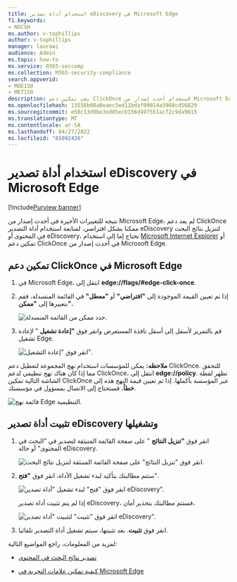 ```yaml
---
title: استخدام أداة تصدير eDiscovery في Microsoft Edge
f1.keywords:
- NOCSH
ms.author: v-tophillips
author: v-tophillips
manager: laurawi
audience: Admin
ms.topic: how-to
ms.service: O365-seccomp
ms.collection: M365-security-compliance
search.appverid:
- MOE150
- MET150
description: يجب تمكين دعم ClickOnce لاستخدام أحدث إصدار من Microsoft Edge لتنزيل نتائج البحث من البحث في المحتوى وeDiscovery في مركز الأمان والتوافق.
ms.openlocfilehash: 13556b08a0eaec5ed11bdaf09014a3988cd56829
ms.sourcegitcommit: e50c13d9be3ed05ecb156d497551acf2c9da9015
ms.translationtype: MT
ms.contentlocale: ar-SA
ms.lasthandoff: 04/27/2022
ms.locfileid: "65092426"
---
```

# <a name="use-the-ediscovery-export-tool-in-microsoft-edge"></a>استخدام أداة تصدير eDiscovery في Microsoft Edge

[!include[Purview banner](../includes/purview-rebrand-banner.md)]

نتيجة للتغييرات الأخيرة في أحدث إصدار من Microsoft Edge، لم يعد دعم ClickOnce ممكنا بشكل افتراضي. لمتابعة استخدام أداة التصدير eDiscovery لتنزيل نتائج البحث في المحتوى أو eDiscovery، تحتاج إما إلى استخدام [Microsoft Internet Explorer](https://support.microsoft.com/help/17621/internet-explorer-downloads) أو تمكين دعم ClickOnce في أحدث إصدار من Microsoft Edge.

## <a name="enable-clickonce-support-in-microsoft-edge"></a>تمكين دعم ClickOnce في Microsoft Edge

1. في Microsoft Edge، انتقل إلى **edge://flags/#edge-click-once**.

2. إذا تم تعيين القيمة الموجودة إلى **"افتراضي"** أو **"معطل"** في القائمة المنسدلة، فقم بتغييرها إلى **"ممكن".**

   ![حدد ممكن من القائمة المنسدلة.](../media/ClickOnceimage1.png)

3. قم بالتمرير لأسفل إلى أسفل نافذة المستعرض وانقر فوق **"إعادة تشغيل** " لإعادة تشغيل Edge.

   ![انقر فوق "إعادة التشغيل".](../media/ClickOnceimage2.png)

**ملاحظه:** يمكن للمؤسسات استخدام نهج المجموعة لتعطيل دعم ClickOnce. للتحقق مما إذا كان هناك نهج تنظيمي لدعم ClickOnce، انتقل إلى **edge://policy**. تظهر لقطة الشاشة التالية تمكين ClickOnce عبر المؤسسة بأكملها. إذا تم تعيين قيمة النهج هذه إلى **خطأ**، فستحتاج إلى الاتصال بمسؤول في مؤسستك.

![قائمة نهج Edge التنظيمية.](../media/ClickOnceimage3.png)

## <a name="install-and-run-the-ediscovery-export-tool"></a>تثبيت أداة تصدير eDiscovery وتشغيلها

1. انقر فوق **"تنزيل النتائج** " على صفحة القائمة المنبثقة لتصدير في "البحث في المحتوى" أو حالة eDiscovery.

   ![انقر فوق "تنزيل النتائج" على صفحة القائمة المنبثقة لتنزيل نتائج البحث.](../media/ClickOnceExport1.png)

2. ستتم مطالبتك بتأكيد لبدء تشغيل الأداة، انقر فوق **"فتح**".

   ![انقر فوق "فتح" لبدء تشغيل "أداة تصدير eDiscovery".](../media/ClickOnceimage4.png)

   إذا لم يتم تثبيت أداة تصدير eDiscovery، فستتم مطالبتك بتحذير أمان، 

   ![انقر فوق "تثبيت" لتثبيت "أداة تصدير eDiscovery".](../media/ClickOnceimage5.png)

3. انقر فوق **تثبيت**. بعد تثبيتها، سيتم تشغيل أداة التصدير تلقائيا.

لمزيد من المعلومات، راجع المواضيع التالية:

- [تصدير نتائج البحث في المحتوى](export-search-results.md)

- [كيفية تمكين علامات التجربة في Microsoft Edge](https://microsoftedgesupport.microsoft.com/hc/articles/360034075294-How-to-enable-experiment-flags-in-Microsoft-Edge-Insider-channels)
